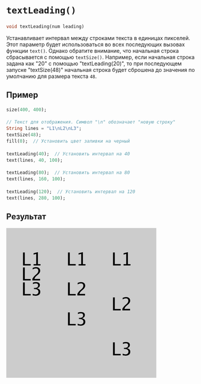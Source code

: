 # `textLeading()`

```dart
void textLeading(num leading)
```

Устанавливает интервал между строками текста в единицах пикселей. Этот параметр будет использоваться во всех последующих вызовах функции `text()`. Однако обратите внимание, что начальная строка сбрасывается с помощью `textSize()`. Например, если начальная строка задана как "20" с помощью "textLeading(20)", то при последующем запуске "textSize(48)" начальная строка будет сброшена до значения по умолчанию для размера текста `48`.

## Пример

```dart
size(400, 400);

// Текст для отображения. Символ "\n" обозначает "новую строку"
String lines = "L1\nL2\nL3";
textSize(48);
fill(0);  // Установить цвет заливки на черный

textLeading(40);  // Установить интервал на 40
text(lines, 40, 100);

textLeading(80);  // Установить интервал на 80
text(lines, 160, 100);

textLeading(120);  // Установить интервал на 120
text(lines, 280, 100);
```

## Результат

<img src="/_images/textLeading_1.png" width="400" height="400" />
